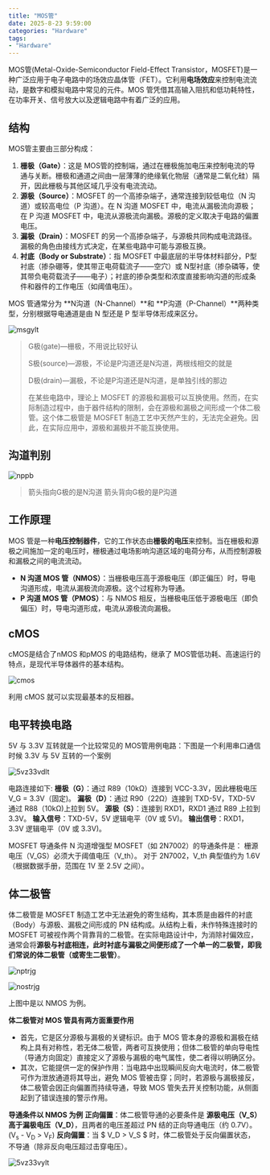 ```yaml
---
title: "MOS管"
date: 2025-8-23 9:59:00
categories: "Hardware"
tags: 
- "Hardware"
---
```


MOS管(Metal-Oxide-Semiconductor Field-Effect Transistor，MOSFET)是一种广泛应用于电子电路中的场效应晶体管（FET）。它利用**电场效应**来控制电流流动，是数字和模拟电路中常见的元件。MOS 管凭借其高输入阻抗和低功耗特性，在功率开关、信号放大以及逻辑电路中有着广泛的应用。

## 结构

MOS管主要由三部分构成：

1. **栅极（Gate）**：这是 MOS管的控制端，通过在栅极施加电压来控制电流的导通与关断。栅极和通道之间由一层薄薄的绝缘氧化物层（通常是二氧化硅）隔开，因此栅极与其他区域几乎没有电流流动。
2. **源极（Source）**：MOSFET 的一个高掺杂端子，通常连接到较低电位（N 沟道）或较高电位（P 沟道）。在 N 沟道 MOSFET 中，电流从漏极流向源极；在 P 沟道 MOSFET 中，电流从源极流向漏极。源极的定义取决于电路的偏置电压。
3. **漏极（Drain）**：MOSFET 的另一个高掺杂端子，与源极共同构成电流路径。漏极的角色由接线方式决定，在某些电路中可能与源极互换。
4. **衬底（Body or Substrate）**：指 MOSFET 中最底层的半导体材料部分，P型衬底（掺杂硼等，使其带正电荷载流子——空穴）或 N型衬底（掺杂磷等，使其带负电荷载流子——电子）；衬底的掺杂类型和浓度直接影响沟道的形成条件和器件的工作电压（如阈值电压）。 

MOS 管通常分为 **N沟道（N-Channel）**和 **P沟道（P-Channel）**两种类型，分别根据导电通道是由 N 型还是 P 型半导体形成来区分。

![msgylt](../../public/image/Hardware/MOS/msgylt.png)

> G极(gate)—栅极，不用说比较好认
>
> S极(source)—源极，不论是P沟道还是N沟道，两根线相交的就是
>
> D极(drain)—漏极，不论是P沟道还是N沟道，是单独引线的那边
>
> 在某些电路中，理论上 MOSFET 的源极和漏极可以互换使用。然而，在实际制造过程中，由于器件结构的限制，会在源极和漏极之间形成一个体二极管。这个体二极管是 MOSFET 制造工艺中天然产生的，无法完全避免。因此，在实际应用中，源极和漏极并不能互换使用。

## 沟道判别

![nppb](../../public/image/Hardware/MOS/nppb.png)

> 箭头指向G极的是N沟道
> 箭头背向G极的是P沟道

## 工作原理

MOS 管是一种**电压控制器件**，它的工作状态由**栅极的电压**来控制。当在栅极和源极之间施加一定的电压时，栅极通过电场影响沟道区域的电荷分布，从而控制源极和漏极之间的电流流动。

- **N 沟道 MOS 管（NMOS）**：当栅极电压高于源极电压（即正偏压）时，导电沟道形成，电流从漏极流向源极。这个过程称为导通。
- **P 沟道 MOS 管（PMOS）**：与 NMOS 相反，当栅极电压低于源极电压（即负偏压）时，导电沟道形成，电流从源极流向漏极。

## cMOS

cMOS是结合了nMOS 和pMOS 的电路结构，继承了 MOS管低功耗、高速运行的特点，是现代半导体器件的基本结构。

![cmos](../../public/image/Hardware/MOS/cmos.png)

利用 cMOS 就可以实现最基本的反相器。



## 电平转换电路

5V 与 3.3V 互转就是一个比较常见的 MOS管用例电路：下图是一个利用串口通信时候 3.3V 与 5V 互转的一个案例

![5vz33vdlt](../../public/image/Hardware/MOS/5vz33vdlt.png)

电路连接如下:
**栅极（G）**：通过 R89（10kΩ）连接到 VCC-3.3V，因此栅极电压 V_G = 3.3V（固定)。
**漏极（D）**：通过 R90（22Ω）连接到 TXD-5V，TXD-5V 通过 R88（10kΩ)上拉到 5V。
**源极（S）**：连接到 RXD1，RXD1 通过 R89 上拉到 3.3V。
**输入信号**：TXD-5V，5V 逻辑电平（0V 或 5V)。
**输出信号**：RXD1，3.3V 逻辑电平（0V 或 3.3V)。

MOSFET 导通条件
N 沟道增强型 MOSFET（如 2N7002）的导通条件是：
栅源电压（V_GS）必须大于阈值电压（V_th）。
对于 2N7002，V_th 典型值约为 1.6V（根据数据手册，范围在 1V 至 2.5V 之间）。

## 体二极管

体二极管是 MOSFET 制造工艺中无法避免的寄生结构，其本质是由器件的衬底（Body）与源极、漏极之间形成的 PN 结构成。从结构上看，未作特殊连接时的 MOSFET 可被视作两个背靠背的二极管。在实际电路设计中，为消除衬偏效应，通常会将**源极与衬底相连，此时衬底与漏极之间便形成了一个单一的二极管，即我们常说的体二极管（或寄生二极管）**。

![nptrjg](../../public/image/Hardware/MOS/nptrjg.png)

![nostrjg](../../public/image/Hardware/MOS/nostrjg.png)

上图中是以 NMOS 为例。

**体二极管对 MOS 管具有两方面重要作用**

- 首先，它是区分源极与漏极的关键标识。由于 MOS 管本身的源极和漏极在结构上具有对称性，若无体二极管，两者可互换使用；但体二极管的单向导电性（导通方向固定）直接定义了源极与漏极的电气属性，使二者得以明确区分。
- 其次，它能提供一定的保护作用：当电路中出现瞬间反向大电流时，体二极管可作为泄放通道将其导出，避免 MOS 管被击穿；同时，若源极与漏极接反，体二极管会因正向偏置而持续导通，导致 MOS 管失去开关控制功能，从侧面起到了错误连接的警示作用。

**导通条件以 NMOS 为例**
**正向偏置**：体二极管导通的必要条件是 **源极电压（V_S）高于漏极电压（V_D）**，且两者的电压差超过 PN 结的正向导通电压（约 0.7V）。(V<sub>s</sub> - V<sub>D</sub> > V<sub>F</sub>)
**反向偏置**：当 $ V_D > V_S $ 时，体二极管处于反向偏置状态，不导通（除非反向电压超过击穿电压）。

![5vz33vylt](../../public/image/Hardware/MOS/5vz33vylt.png)
